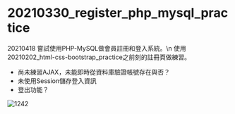 # 20210330_register_php_mysql_practice

20210418
嘗試使用PHP-MySQL做會員註冊和登入系統。\n
使用20210202_html-css-bootstrap_practice之前刻的註冊頁做練習。
- 尚未練習AJAX，未能即時從資料庫驗證帳號存在與否？
- 未使用Session儲存登入資訊
- 登出功能？



![1242](https://user-images.githubusercontent.com/63532421/115153375-2b84b780-a0a8-11eb-818b-fb61304b7a7e.PNG)
